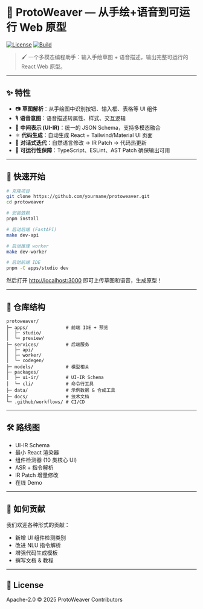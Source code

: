 # 🎨 ProtoWeaver — 从手绘+语音到可运行 Web 原型

[![License](https://img.shields.io/badge/license-Apache%202.0-blue.svg)](LICENSE)
[![Build](https://github.com/yourname/protoweaver/actions/workflows/ci.yml/badge.svg)](https://github.com/yourname/protoweaver)

> 🖌️ 一个多模态编程助手：输入手绘草图 + 语音描述，输出完整可运行的 React Web 原型。

---

## ✨ 特性
- 📷 **草图解析**：从手绘图中识别按钮、输入框、表格等 UI 组件  
- 🎙️ **语音意图**：语音描述转属性、样式、交互逻辑  
- 🔗 **中间表示 (UI-IR)**：统一的 JSON Schema，支持多模态融合  
- ⚛️ **代码生成**：自动生成 React + Tailwind/Material UI 页面  
- 🔄 **对话式迭代**：自然语言修改 → IR Patch → 代码热更新  
- 🧪 **可运行性保障**：TypeScript、ESLint、AST Patch 确保输出可用  

---

## 🚀 快速开始
```bash
# 克隆项目
git clone https://github.com/yourname/protoweaver.git
cd protoweaver

# 安装依赖
pnpm install

# 启动后端 (FastAPI)
make dev-api

# 启动推理 worker
make dev-worker

# 启动前端 IDE
pnpm -C apps/studio dev
```

然后打开 [http://localhost:3000](http://localhost:3000/) 即可上传草图和语音，生成原型！

------

## 📂 仓库结构

```
protoweaver/
├─ apps/              # 前端 IDE + 预览
│  ├─ studio/         
│  └─ preview/        
├─ services/          # 后端服务
│  ├─ api/            
│  ├─ worker/         
│  └─ codegen/        
├─ models/            # 模型相关
├─ packages/          
│  ├─ ui-ir/          # UI-IR Schema
│  └─ cli/            # 命令行工具
├─ data/              # 示例数据 & 合成工具
├─ docs/              # 技术文档
└─ .github/workflows/ # CI/CD
```

------

## 🛠️ 路线图

-  UI-IR Schema
-  最小 React 渲染器
-  组件检测器 (10 类核心 UI)
-  ASR + 指令解析
-  IR Patch 增量修改
-  在线 Demo

------

## 🤝 如何贡献

我们欢迎各种形式的贡献：

- 新增 UI 组件检测类别
- 改进 NLU 指令解析
- 增强代码生成模板
- 撰写文档 & 教程

------

## 📜 License

Apache-2.0 © 2025 ProtoWeaver Contributors